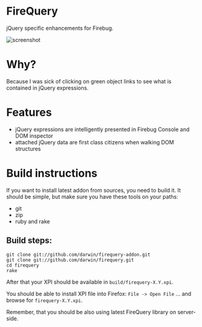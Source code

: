 # FireQuery

jQuery specific enhancements for Firebug.

![screenshot][screenshot]

# Why?

Because I was sick of clicking on green object links to see what is contained in jQuery expressions.

# Features

* jQuery expressions are intelligently presented in Firebug Console and DOM inspector
* attached jQuery data are first class citizens when walking DOM structures

# Build instructions

If you want to install latest addon from sources, you need to build it. 
It should be simple, but make sure you have these tools on your paths:

* git
* zip
* ruby and rake

## Build steps:

    git clone git://github.com/darwin/firequery-addon.git
    git clone git://github.com/darwin/firequery.git
    cd firequery
    rake
  
After that your XPI should be available in ``build/firequery-X.Y.xpi``.

You should be able to install XPI file into Firefox: ``File -> Open File`` ... and browse for ``firequery-X.Y.xpi``.

Remember, that you should be also using latest FireQuery library on server-side.

[screenshot]: http://github.com/darwin/firequery/tree/master/support/screenshot.png?raw=true "FireQuery in action"
[firebug]: https://addons.mozilla.org/en-US/firefox/addon/1843